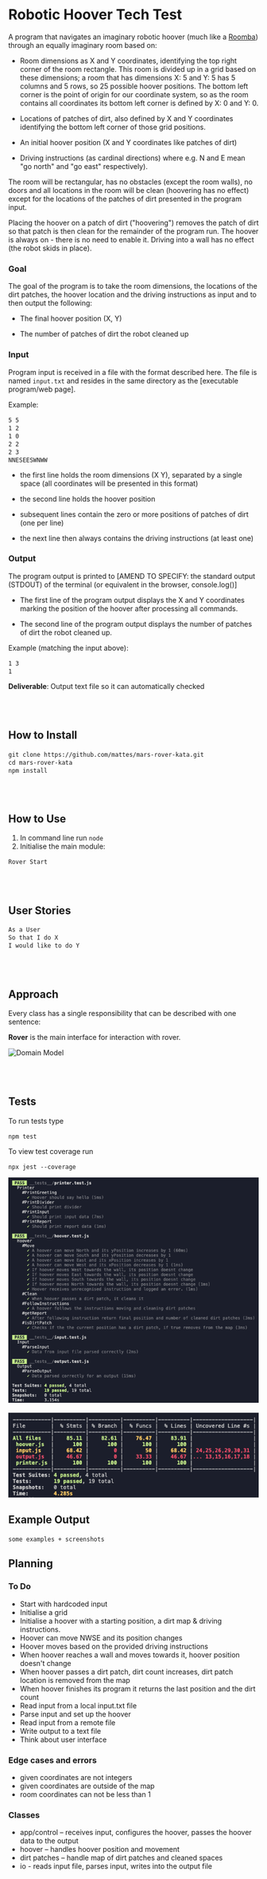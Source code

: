 # Robotic Hoover Tech Test


A program that navigates an imaginary robotic hoover (much like a [Roomba](https://en.wikipedia.org/wiki/Roomba)) through an equally imaginary room based on:

- Room dimensions as X and Y coordinates, identifying the top right corner of the room rectangle. This room is divided up in a grid based on these dimensions; a room that has dimensions X: 5 and Y: 5 has 5 columns and 5 rows, so 25 possible hoover positions. The bottom left corner is the point of origin for our coordinate system, so as the room contains all coordinates its bottom left corner is defined by X: 0 and Y: 0.

- Locations of patches of dirt, also defined by X and Y coordinates identifying the bottom left corner of those grid positions.

- An initial hoover position (X and Y coordinates like patches of dirt)

- Driving instructions (as cardinal directions) where e.g. N and E mean "go north" and "go east" respectively).

The room will be rectangular, has no obstacles (except the room walls), no doors and all locations in the room will be clean (hoovering has no effect) except for the locations of the patches of dirt presented in the program input.

Placing the hoover on a patch of dirt ("hoovering") removes the patch of dirt so that patch is then clean for the remainder of the program run. The hoover is always on - there is no need to enable it. Driving into a wall has no effect (the robot skids in place).

### Goal

The goal of the program is to take the room dimensions, the locations of the dirt patches, the hoover location and the driving instructions as input and to then output the following:

- The final hoover position (X, Y)

- The number of patches of dirt the robot cleaned up

### Input

Program input is received in a file with the format described here. The file is named `input.txt` and resides in the same directory as the [executable program/web page].

Example:
```
5 5
1 2
1 0
2 2
2 3
NNESEESWNWW
```
- the first line holds the room dimensions (X Y), separated by a single space (all coordinates will be presented in this format)

- the second line holds the hoover position

- subsequent lines contain the zero or more positions of patches of dirt (one per line)

- the next line then always contains the driving instructions (at least one)


### Output

The program output is printed to [AMEND TO SPECIFY: the standard output (STDOUT) of the terminal (or equivalent in the browser, console.log()]

- The first line of the program output displays the X and Y coordinates marking the position of the hoover after processing all commands.

- The second line of the program output displays the number of patches of dirt the robot cleaned up.

Example (matching the input above):
```
1 3
1
```

__Deliverable__: Output text file so it can automatically checked

<br><br>

## How to Install
```
git clone https://github.com/mattes/mars-rover-kata.git
cd mars-rover-kata
npm install
```
<br><br>

## How to Use

1. In command line run `node`
2. Initialise the main module:

```
Rover Start
```

<br><br>

## User Stories

```
As a User
So that I do X
I would like to do Y
```

<br><br>

## Approach

Every class has a single responsibility that can be described with one sentence:

__Rover__ is the main interface for interaction with rover.


![Domain Model](./public/uml.png)

<br><br>

## Tests

To run tests type

```
npm test
```

To view test coverage run

```
npx jest --coverage
```

![Tests](./public/tests.png)<br><br>
![Test Coverage](./public/coverage.png)

## Example Output
```
some examples + screenshots
```

## Planning

### To Do
- Start with hardcoded input
- Initialise a grid
- Initialise a hoover with a starting position, a dirt map & driving instructions.
- Hoover can move NWSE and its position changes
- Hoover moves based on the provided driving instructions
- When hoover reaches a wall and moves towards it, hoover position doesn't change
- When hoover passes a dirt patch, dirt count increases, dirt patch location is removed from the map
- When hoover finishes its program it returns the last position and the dirt count
- Read input from a local input.txt file
- Parse input and set up the hoover
- Read input from a remote file
- Write output to a text file
- Think about user interface


### Edge cases and errors
- given coordinates are not integers
- given coordinates are outside of the map
- room coordinates can not be less than 1


### Classes
- app/control – receives input, configures the hoover, passes the hoover data to the output
- hoover – handles hoover position and movement
- dirt patches – handle map of dirt patches and cleaned spaces
- io - reads input file, parses input, writes into the output file
